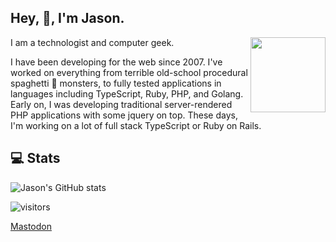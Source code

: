 ## Hey, :wave:, I'm Jason.

<img align='right' src='https://jasonraimondi.com/misc/me/zombie-ruby-trimmed@2x.png' width='120px'>

I am a technologist and computer geek.

I have been developing for the web since 2007. I've worked on everything from terrible old-school procedural spaghetti :spaghetti: monsters, to fully tested applications in languages including TypeScript, Ruby, PHP, and Golang. Early on, I was developing traditional server-rendered PHP applications with some jquery on top. These days, I'm working on a lot of full stack TypeScript or Ruby on Rails.

## 💻 Stats

![Jason's GitHub stats](https://github-readme-stats.vercel.app/api?username=jasonraimondi&show_icons=true&locale=en&count_private=true)

![visitors](https://visitor-badge-reloaded.herokuapp.com/badge?page_id=github.com/jasonraimondi&color=00cf00)

<a rel="me" href="https://indieweb.social/@jasonraimondi">Mastodon</a>
